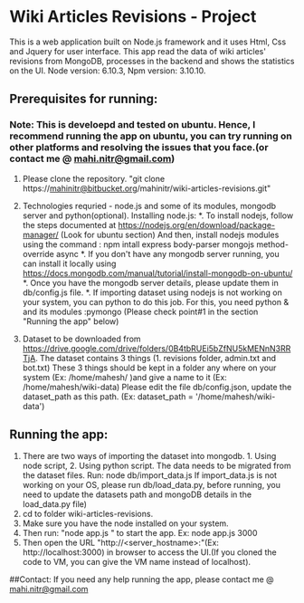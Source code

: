 # Wiki Articles Revisions - Project

This is a web application built on Node.js framework and it uses Html, Css and Jquery for user interface.
This app read the data of wiki articles' revisions from MongoDB, processes in the backend and shows the statistics on the UI.
Node version: 6.10.3, Npm version: 3.10.10.

## Prerequisites for running:
### Note: This is develoepd and tested on ubuntu. Hence, I recommend running the app on ubuntu, you can try running on other platforms and resolving the issues that you face.(or contact me @ mahi.nitr@gmail.com)
1. Please clone the repository. "git clone https://mahinitr@bitbucket.org/mahinitr/wiki-articles-revisions.git"
2. Technologies requried - node.js and some of its modules, mongodb server and python(optional).
Installing node.js:
*. To install nodejs, follow the steps documented at https://nodejs.org/en/download/package-manager/ (Look for ubuntu section)
And then, install nodejs modules using the command : npm intall express body-parser mongojs method-override async
*. If you don't have any mongodb server running, you can install it locally  using https://docs.mongodb.com/manual/tutorial/install-mongodb-on-ubuntu/
*. Once you have the mongodb server details, please update them in db/config.js file.
*. If importing dataset using nodejs is not working on your system, you can python to do this job. For this, you need python & and its modules :pymongo (Please check point#1 in the section "Running the app" below)

3. Dataset to be downloaded from https://drive.google.com/drive/folders/0B4tbRUEi5bZfNU5kMENnN3RRTjA. The dataset contains 3 things (1. revisions folder, admin.txt and bot.txt)
These 3 things should be kept in a folder any where on your system (Ex: /home/mahesh/ )and give a name to it (Ex: /home/mahesh/wiki-data)
Please edit the file db/config.json, update the dataset_path as this path. (Ex: dataset_path = '/home/mahesh/wiki-data')

## Running the app:
1. There are two ways of importing the dataset into mongodb. 1. Using node script, 2. Using python script.
The data needs to be migrated from the dataset files. Run: node db/import_data.js 
If import_data.js is not working on your OS, please run db/load_data.py, before running, you need to update the datasets path and mongoDB details in the load_data.py file)
2. cd to folder wiki-articles-revisions.
3. Make sure you have the node installed on your system.
4. Then run: "node app.js <port>" to start the app. Ex: node app.js 3000
5. Then open the URL "http://<server_hostname>:<port>"(Ex: http://localhost:3000) in browser to access the UI.(If you cloned the code to VM, you can give the VM name instead of localhost).

##Contact:
If you need any help running the app, please contact me @ mahi.nitr@gmail.com
